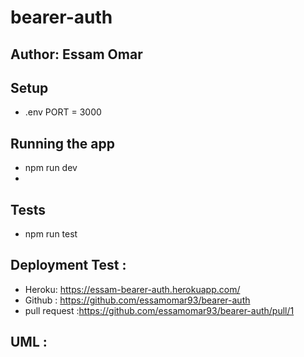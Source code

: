 # bearer-auth 
## Author: Essam Omar
## Setup
- .env
PORT = 3000

## Running the app
- npm run dev
- 
## Tests
- npm run test

## Deployment Test :
- Heroku: https://essam-bearer-auth.herokuapp.com/ 
- Github : https://github.com/essamomar93/bearer-auth 
- pull request :https://github.com/essamomar93/bearer-auth/pull/1 

## UML : 

